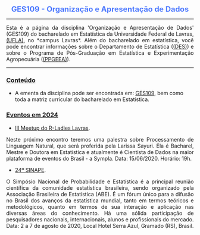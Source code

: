 
<center> 
<big> <big><B><font color="#4d79ff">
GES109 - Organização e Apresentação de Dados
 </font></B></big></big>
</center>


* * *

<p align="justify">
Esta é a página da disciplina 'Organização e Apresentação de Dados' (GES109) do bacharelado em Estatística da Universidade Federal de Lavras, <a href="https://ufla.br/">(UFLA)</a>, no *campus Lavras*. Além do bacharelado em estatística, você pode encontrar informações sobre o Departamento de Estatística (<a href="http://www.des.ufla.br/">(DES)</a>) e sobre o Programa de Pós-Graduação em Estatística e Experimentação Agropecuária (<a href="[http://www.des.ufla.br/](https://prpg.ufla.br/alternativo/estatistica/)">(PPGEEA)</a>).
</p> 



* * *


### [Conteúdo](#)

- A ementa da disciplina pode ser encontrada em: [GES109](https://sig.ufla.br/modulos/publico/matrizes_curriculares/index.php), bem como toda a matriz curricular do bacharelado em Estatística. 


### [Eventos em 2024](#)


- [III Meetup do R-Ladies Lavras](https://www.sympla.com.br/3-meetup-r-ladies-lavras__872664). 
<p align="justify"> Neste próximo encontro teremos uma palestra sobre Processamento de Linguagem Natural, que será proferida pela Larissa Sayuri. Ela é Bacharel, Mestre e Doutora em Estatística e atualmente é Cientista de Dados na maior plataforma de eventos do Brasil - a Sympla. Data: 15/06/2020. Horário: 19h.</p>


- [24º SINAPE](https://www.sinape2020.com.br/?fbclid=IwAR3s3FCQcK2S0jcWDAoMHcsDTVzcxeGu354_VcVyaWNrxEesq5vOEgBVR3c). 
<p align="justify"> O Simpósio Nacional de Probabilidade e Estatística é a principal reunião científica da comunidade estatística brasileira, sendo organizado pela Associação Brasileira de Estatística (ABE). É um fórum único para a difusão no Brasil dos avanços da estatística mundial, tanto em termos teóricos e metodológicos, quanto em termos de sua interação e aplicação nas diversas áreas do conhecimento. Há uma sólida participação de pesquisadores nacionais, internacionais, alunos e profissionais do mercado. Data: 2 a 7 de agosto de 2020, Local Hotel Serra Azul, Gramado (RS), Brasil.</p>




<!-- 
```markdown
Syntax highlighted code block

# Header 1
## Header 2 
### Header 3

- Bulleted
- List

1. Numbered
2. List

**Bold** and _Italic_ and `Code` text

[Link](url) and ![Image](src)
```

For more details see [GitHub Flavored Markdown](https://guides.github.com/features/mastering-markdown/).



### Jekyll Themes

Your Pages site will use the layout and styles from the Jekyll theme you have selected in your [repository settings](https://github.com/luizotaviopala/grupo_pesquisa/settings). The name of this theme is saved in the Jekyll `_config.yml` configuration file.-->
